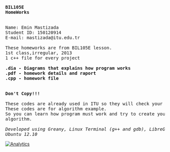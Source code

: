 <pre>
<b>BIL105E
HomeWorks
</b>

Name: Emin Mastizada
Student ID: 150120914
E-mail: mastizada@itu.edu.tr

These homeworks are from BIL105E lesson.
1st class,irregular, 2013
1 c++ file for every project

<b>.dia - Diagrams that explains how program works
.pdf - homework details and raport
.cpp - homework file
</b>
<b>
Don't Copy!!!
</b>
These codes are already used in ITU so they will check your code.
These codes are for algorithm example.
So you can learn how program must work and try to create your own
algorithm.

<i>Developed using Greany, Linux Terminal (g++ and gdb), LibreOffice, Document Viewer, GEdit, Dia, Gimp
Ubuntu 12.10</i>
</pre>


[![Analytics](https://ga-beacon.appspot.com/UA-36541010-2/ITU-homeworks/README)](http://www.mastizada.com)
